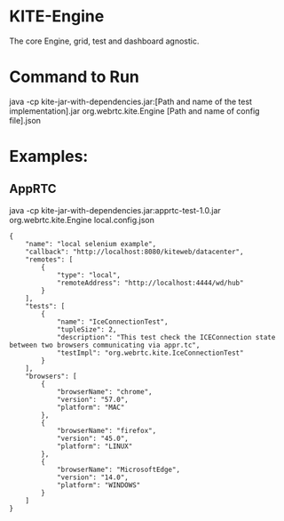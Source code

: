 # KITE-Engine
The core Engine, grid, test and dashboard agnostic.

# Command to Run
java -cp kite-jar-with-dependencies.jar:[Path and name of the test implementation].jar org.webrtc.kite.Engine [Path and name of config file].json

# Examples:
## AppRTC
java -cp kite-jar-with-dependencies.jar:apprtc-test-1.0.jar org.webrtc.kite.Engine local.config.json
  
    {
        "name": "local selenium example",
        "callback": "http://localhost:8080/kiteweb/datacenter",
        "remotes": [
            {
                "type": "local",
                "remoteAddress": "http://localhost:4444/wd/hub"
            }
        ],
        "tests": [
            {
                "name": "IceConnectionTest",
                "tupleSize": 2,
                "description": "This test check the ICEConnection state between two browsers communicating via appr.tc",
                "testImpl": "org.webrtc.kite.IceConnectionTest"
            }
        ],
        "browsers": [
            {
                "browserName": "chrome",
                "version": "57.0",
                "platform": "MAC"
            },
            {
                "browserName": "firefox",
                "version": "45.0",
                "platform": "LINUX"
            },
            {
                "browserName": "MicrosoftEdge",
                "version": "14.0",
                "platform": "WINDOWS"
            }
        ]
    }
